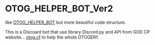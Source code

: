 # OTOG_HELPER_BOT_Ver2
like [OTOG_HELPER_BOT](https://github.com/Nepumi/OTOG_HELPER_BOT) but more beautiful code structure.

This is a Discoard bot that use library Discord.py and API from GOD CP website... [otog.cf](https://otog.cf/) to help the whole OTOGER!!
